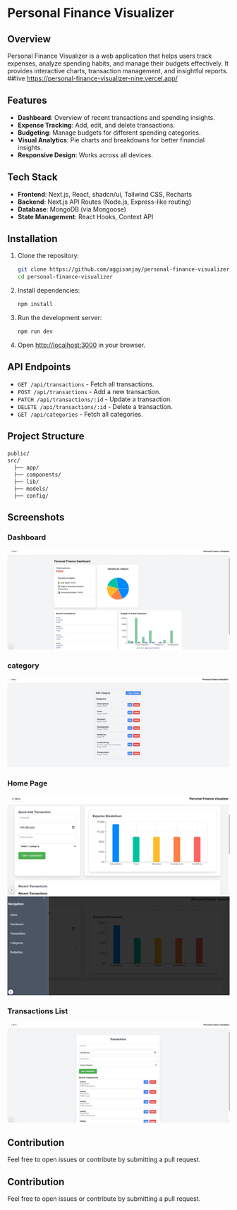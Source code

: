 # Personal Finance Visualizer

## Overview
Personal Finance Visualizer is a web application that helps users track expenses, analyze spending habits, and manage their budgets effectively. It provides interactive charts, transaction management, and insightful reports.
##live 
https://personal-finance-visualizer-nine.vercel.app/
## Features
- **Dashboard**: Overview of recent transactions and spending insights.
- **Expense Tracking**: Add, edit, and delete transactions.
- **Budgeting**: Manage budgets for different spending categories.
- **Visual Analytics**: Pie charts and breakdowns for better financial insights.
- **Responsive Design**: Works across all devices.

## Tech Stack
- **Frontend**: Next.js, React, shadcn/ui, Tailwind CSS, Recharts
- **Backend**: Next.js API Routes (Node.js, Express-like routing)
- **Database**: MongoDB (via Mongoose)
- **State Management**: React Hooks, Context API

## Installation
1. Clone the repository:
   ```sh
   git clone https://github.com/aggisanjay/personal-finance-visualizer.git
   cd personal-finance-visualizer
   ```
2. Install dependencies:
   ```sh
   npm install
   ```
3. Run the development server:
   ```sh
   npm run dev
   ```
4. Open [http://localhost:3000](http://localhost:3000) in your browser.

## API Endpoints
- `GET /api/transactions` - Fetch all transactions.
- `POST /api/transactions` - Add a new transaction.
- `PATCH /api/transactions/:id` - Update a transaction.
- `DELETE /api/transactions/:id` - Delete a transaction.
- `GET /api/categories` - Fetch all categories.

## Project Structure
```
public/
src/
  ├── app/
  ├── components/
  ├── lib/
  ├── models/
  ├── config/
```

## Screenshots
### Dashboard
![Dashboard Screenshot](image-3.jpeg)



### category
![alt text](image-5.jpeg)

### Home Page
![Home Screenshot](image-1.jpeg)
![Side bar](image-2.jpeg)

### Transactions List
![Transactions List Screenshot](image-4.jpeg)

## Contribution
Feel free to open issues or contribute by submitting a pull request.

## Contribution
Feel free to open issues or contribute by submitting a pull request.


